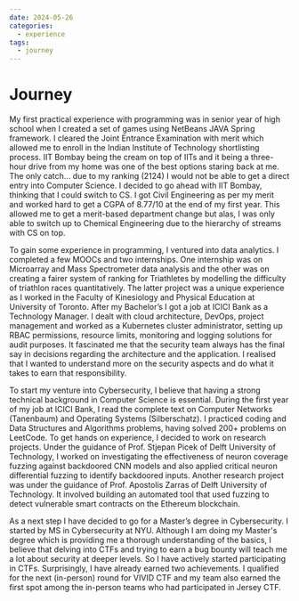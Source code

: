 ```yaml
---
date: 2024-05-26
categories:
  - experience
tags:
  - journey
---
```


# Journey

My first practical experience with programming was in senior year of high school
when I created a set of games using NetBeans JAVA Spring framework. I cleared
the Joint Entrance Examination with merit which allowed me to enroll in the
Indian Institute of Technology shortlisting process. IIT Bombay being the cream
on top of IITs and it being a three-hour drive from my home was one of the best
options staring back at me. The only catch... due to my ranking (2124) I would
not be able to get a direct entry into Computer Science. I decided to go ahead
with IIT Bombay, thinking that I could switch to CS. I got Civil Engineering as
per my merit and worked hard to get a CGPA of 8.77/10 at the end of my first
year. This allowed me to get a merit-based department change but alas, I was
only able to switch up to Chemical Engineering due to the hierarchy of streams
with CS on top.

To gain some experience in programming, I ventured into data analytics. I
completed a few MOOCs and two internships. One internship was on Microarray and
Mass Spectrometer data analysis and the other was on creating a fairer system of
ranking for Triathletes by modelling the difficulty of triathlon races
quantitatively. The latter project was a unique experience as I worked in the
Faculty of Kinesiology and Physical Education at University of Toronto. After my
Bachelor’s I got a job at ICICI Bank as a Technology Manager. I dealt with cloud
architecture, DevOps, project management and worked as a Kubernetes cluster
administrator, setting up RBAC permissions, resource limits, monitoring and
logging solutions for audit purposes. It fascinated me that the security team
always has the final say in decisions regarding the architecture and the
application. I realised that I wanted to understand more on the security aspects
and do what it takes to earn that responsibility.

To start my venture into Cybersecurity, I believe that having a strong technical
background in Computer Science is essential. During the first year of my job at
ICICI Bank, I read the complete text on Computer Networks (Tanenbaum) and
Operating Systems (Silberschatz). I practiced coding and Data Structures and
Algorithms problems, having solved 200+ problems on LeetCode. To get hands on
experience, I decided to work on research projects. Under the guidance of Prof.
Stjepan Picek of Delft University of Technology, I worked on investigating the
effectiveness of neuron coverage fuzzing against backdoored CNN models and also
applied critical neuron differential fuzzing to identify backdoored inputs.
Another research project was under the guidance of Prof. Apostolis Zarras
of Delft University of Technology. It involved building an automated tool that
used fuzzing to detect vulnerable smart contracts on the Ethereum blockchain.

As a next step I have decided to go for a Master’s degree in Cybersecurity. I
started by MS in Cybersecurity at NYU. Although I am doing my Master's degree
which is providing me a thorough understanding of the basics, I believe that
delving into CTFs and trying to earn a bug bounty will teach me a lot about
security at deeper levels. So I have actively started participating in CTFs.
Surprisingly, I have already earned two achievements. I qualified for the next
(in-person) round for VIVID CTF and my team also earned the first spot among the
in-person teams who had participated in Jersey CTF. 
